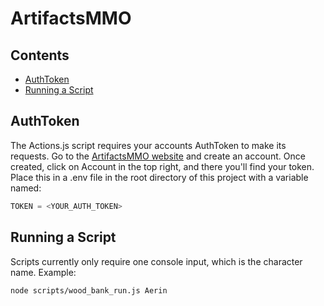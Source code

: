 # ArtifactsMMO

## Contents

- [AuthToken](#authtoken)
- [Running a Script](#running-a-script)

## AuthToken

The Actions.js script requires your accounts AuthToken to make its requests. Go to the [ArtifactsMMO website](https://artifactsmmo.com/) and create an account. Once created, click on Account in the top right, and there you'll find your token. Place this in a .env file in the root directory of this project with a variable named:
```js
TOKEN = <YOUR_AUTH_TOKEN>
```

## Running a Script

Scripts currently only require one console input, which is the character name. Example:
```bash
node scripts/wood_bank_run.js Aerin
```